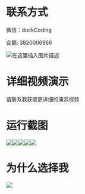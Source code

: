 # 联系方式

微信：duckCoding

企鹅: 3820006966

![在这里插入图片描述](http://upload.cxycsx.vip/91ab4bcb4f2c4c6db86365bb6d6e9c62.jpeg)

# 详细视频演示

请联系我获取更详细的演示视频

# 运行截图

![](http://www.bysj52.com/uploadfile/ueditor/image/202306/%E6%AF%95%E8%AE%BEssm237%E5%9F%BA%E4%BA%8ESSM%E6%A1%86%E6%9E%B6%E7%9A%84%E6%A0%A1%E5%9B%AD%E6%8B%9B%E8%81%98%E7%B3%BB%E7%BB%9F%E7%9A%84+vue%E6%AF%95%E4%B8%9A%E8%AE%BE%E8%AE%A1/3.png)![](http://www.bysj52.com/uploadfile/ueditor/image/202306/%E6%AF%95%E8%AE%BEssm237%E5%9F%BA%E4%BA%8ESSM%E6%A1%86%E6%9E%B6%E7%9A%84%E6%A0%A1%E5%9B%AD%E6%8B%9B%E8%81%98%E7%B3%BB%E7%BB%9F%E7%9A%84+vue%E6%AF%95%E4%B8%9A%E8%AE%BE%E8%AE%A1/4.png)![](http://www.bysj52.com/uploadfile/ueditor/image/202306/%E6%AF%95%E8%AE%BEssm237%E5%9F%BA%E4%BA%8ESSM%E6%A1%86%E6%9E%B6%E7%9A%84%E6%A0%A1%E5%9B%AD%E6%8B%9B%E8%81%98%E7%B3%BB%E7%BB%9F%E7%9A%84+vue%E6%AF%95%E4%B8%9A%E8%AE%BE%E8%AE%A1/5.png)![](http://www.bysj52.com/uploadfile/ueditor/image/202306/%E6%AF%95%E8%AE%BEssm237%E5%9F%BA%E4%BA%8ESSM%E6%A1%86%E6%9E%B6%E7%9A%84%E6%A0%A1%E5%9B%AD%E6%8B%9B%E8%81%98%E7%B3%BB%E7%BB%9F%E7%9A%84+vue%E6%AF%95%E4%B8%9A%E8%AE%BE%E8%AE%A1/2.png)![](http://www.bysj52.com/uploadfile/ueditor/image/202306/%E6%AF%95%E8%AE%BEssm237%E5%9F%BA%E4%BA%8ESSM%E6%A1%86%E6%9E%B6%E7%9A%84%E6%A0%A1%E5%9B%AD%E6%8B%9B%E8%81%98%E7%B3%BB%E7%BB%9F%E7%9A%84+vue%E6%AF%95%E4%B8%9A%E8%AE%BE%E8%AE%A1/1.png)

# 为什么选择我

![](http://upload.cxycsx.vip/%E7%A8%8B%E5%BA%8F%E8%AE%BE%E8%AE%A1.png)

